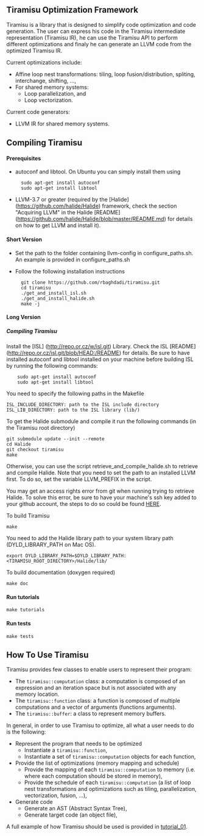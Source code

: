 Tiramisu Optimization Framework
----------------------------------
Tiramisu is a library that is designed to simplify code optimization and code generation.  The user can express his code in the Tiramisu intermediate representation (Tiramisu IR), he can use the Tiramisu API to perform different optimizations and finaly he can generate an LLVM code from the optimized Tiramisu IR.

Current optimizations include:
- Affine loop nest transformations: tiling, loop fusion/distribution, spliting, interchange, shifting, ...,
- For shared memory systems:
  - Loop parallelization, and
  - Loop vectorization.

Current code generators:
- LLVM IR for shared memory systems.


Compiling Tiramisu
----------------------
#### Prerequisites

- autoconf and libtool. On Ubuntu you can simply install them using

        sudo apt-get install autoconf
        sudo apt-get install libtool

- LLVM-3.7 or greater (required by the [Halide] (https://github.com/halide/Halide) framework,
  check the section "Acquiring LLVM" in the Halide [README] (https://github.com/halide/Halide/blob/master/README.md) for details on how to get LLVM and install it).

#### Short Version
- Set the path to the folder containing llvm-config in configure_paths.sh.
An example is provided in configure_paths.sh

- Follow the following installation instructions

        git clone https://github.com/rbaghdadi/tiramisu.git
        cd tiramisu
        ./get_and_install_isl.sh
        ./get_and_install_halide.sh
        make -j

#### Long Version

##### Compiling Tiramisu
Install the [ISL] (http://repo.or.cz/w/isl.git) Library.  Check the ISL [README] (http://repo.or.cz/isl.git/blob/HEAD:/README) for details. Be sure to have installed autoconf and libtool installed on your machine before building ISL by running the following commands:

        sudo apt-get install autoconf
        sudo apt-get install libtool


You need to specify the following paths in the Makefile

    ISL_INCLUDE_DIRECTORY: path to the ISL include directory
    ISL_LIB_DIRECTORY: path to the ISL library (lib/)

To get the Halide submodule and compile it run the following commands (in the Tiramisu root directory)

    git submodule update --init --remote
    cd Halide
    git checkout tiramisu
    make

Otherwise, you can use the script retrieve_and_compile_halide.sh to retrieve
and compile Halide. Note that you need to set the path to an installed LLVM
first. To do so, set the variable LLVM_PREFIX in the script.

You may get an access rights error from git when running trying to retrieve Halide. To solve this error, be sure to have your machine's ssh key added to your github account, the steps to do so could be found [HERE](https://help.github.com/articles/generating-a-new-ssh-key-and-adding-it-to-the-ssh-agent/).

To build Tiramisu

    make

You need to add the Halide library path to your system library path (DYLD_LIBRARY_PATH on Mac OS).

    export DYLD_LIBRARY_PATH=$DYLD_LIBRARY_PATH:<TIRAMISU_ROOT_DIRECTORY>/Halide/lib/

To build documentation (doxygen required)

    make doc

#### Run tutorials

    make tutorials

#### Run tests

    make tests


How To Use Tiramisu
----------------------
Tiramisu provides few classes to enable users to represent their program:
- The `tiramisu::computation` class: a computation is composed of an expression and an iteration space but is not associated with any memory location.
- The `tiramisu::function` class: a function is composed of multiple computations and a vector of arguments (functions arguments).
- The `tiramisu::buffer`: a class to represent memory buffers.

In general, in order to use Tiramisu to optimize, all what a user needs to do is the following:
- Represent the program that needs to be optimized
    - Instantiate a `tiramisu::function`,
    - Instantiate a set of `tiramisu::computation` objects for each function,
- Provide the list of optimizations (memory mapping and schedule)
    - Provide the mapping of each `tiramisu::computation` to memory (i.e. where each computation should be stored in memory),
    - Provide the schedule of each `tiramisu::computation` (a list of loop nest transformations and optimizations such as tiling, parallelization, vectorization, fusion, ...),
- Generate code
    - Generate an AST (Abstract Syntax Tree),
    - Generate target code (an object file),

A full example of how Tiramisu should be used is provided in [tutorial_01](tutorials/tutorial_01.cpp).
